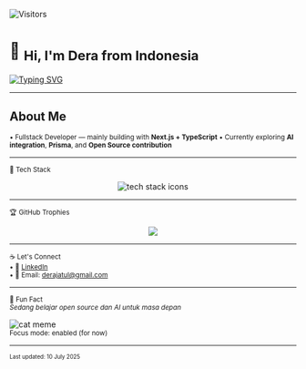 ![Visitors](https://komarev.com/ghpvc/?username=Derajatul&color=blue&style=flat-square)

# 👋 <sub>Hi, I'm Dera from Indonesia</sub>

[![Typing SVG](https://readme-typing-svg.demolab.com?font=Fira+Code&pause=1000&color=DE53BA&center=true&vCenter=true&width=435&lines=Fullstack+Dev+%7C+TypeScript+%2B+Next.js;Always+learning+something+new...;Open+Source+Explorer+🧭)](https://git.io/typing-svg)

---

## About Me  
<sub>
• Fullstack Developer — mainly building with <strong>Next.js + TypeScript</strong>  
• Currently exploring <strong>AI integration</strong>, <strong>Prisma</strong>, and <strong>Open Source contribution</strong>  
</sub>

---

<sub>🧰 Tech Stack</sub>  
<p align="center">
  <img src="https://skillicons.dev/icons?i=nextjs,react,ts,nodejs,express,prisma,postgres,tailwind,figma,vscode,git,vercel" alt="tech stack icons" />
</p>

---

<sub>🏆 GitHub Trophies</sub>  
<p align="center">
  <img src="https://github-profile-trophy.vercel.app/?username=Derajatul&theme=tokyonight&no-frame=true&row=1" />
</p>

---

<sub>☕ Let's Connect</sub>  
<sub>
• 💼 [LinkedIn](https://www.linkedin.com/in/moh-tb-derajatul-ula-1aa110235/)  
• 📧 Email: derajatul@gmail.com  
</sub>

---

<sub>📌 Fun Fact</sub>  
<sub><i>Sedang belajar open source dan AI untuk masa depan</i></sub>

![cat meme](https://i.imgur.com/nzc8d61.gif)  
<sub>Focus mode: enabled (for now)</sub>

---

<sub><sup>Last updated: 10 July 2025</sup></sub>

